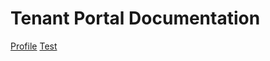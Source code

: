 # Tenant Portal Documentation
[Profile](/documentation/tenant-portal/profile)
[Test](/documentation/tenant-portal/test)
